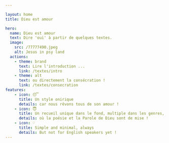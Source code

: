 ```yaml
---

layout: home
title: Dieu est amour

hero:
  name: Dieu est amour
  text: Dire 'oui' à partir de quelques textes.
  image:
    src: /77777490.jpeg
    alt: Jesus in psy land
  actions:
    - theme: brand
      text: Lire l'introduction ...
      link: /textes/intro
    - theme: alt
      text: ou directement la consécration !
      link: /textes/consecration
features:
    - icon: 😴
      title: Un style onirique
      details: car nous rêvons tous de son amour !
    - icon: 😇
      title: Un recueil unique dans le fond, multiple dans les genres,
      details: où la poésie et la Parole de Dieu sont de mise !
    - icon: ♡
      title: Simple and minimal, always
      details: But not for English speakers yet !
---
```



<style>
img {
    border-radius: 50%;
}
:root {
  --vp-home-hero-name-color: transparent;
  --vp-home-hero-name-background: -webkit-linear-gradient(120deg, #bd34fe, #41d1ff);
}
</style>
